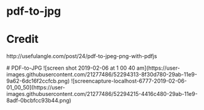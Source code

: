 # pdf-to-jpg
<h1>Credit</h1>
<p>http://usefulangle.com/post/24/pdf-to-jpeg-png-with-pdfjs</p>
# PDF-to-JPG
![screen shot 2019-02-06 at 1 00 40 am](https://user-images.githubusercontent.com/21277486/52294313-8f30d780-29ab-11e9-9a62-6dc16f2ccfcb.png)
![screencapture-localhost-6777-2019-02-06-01_00_50](https://user-images.githubusercontent.com/21277486/52294215-4416c480-29ab-11e9-8adf-0bcbfcc93b44.png)



